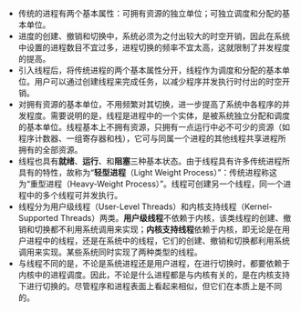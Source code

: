 - 传统的进程有两个基本属性：可拥有资源的独立单位；可独立调度和分配的基本单位。
- 进度的创建、撤销和切换中，系统必须为之付出较大的时空开销，因此在系统中设置的进程数目不宜过多，进程切换的频率不宜太高，这就限制了并发程度的提高。
- 引入线程后，将传统进程的两个基本属性分开，线程作为调度和分配的基本单位。用户可以通过创建线程来完成任务，以减少程序并发执行时付出的时空开销。
- 对拥有资源的基本单位，不用频繁对其切换，进一步提高了系统中各程序的并发程度。需要说明的是，线程是进程中的一个实体，是被系统独立分配和调度的基本单位。线程基本上不拥有资源，只拥有一点运行中必不可少的资源（如程序计数器、一组寄存器和栈），它可与同属一个进程的其他线程共享进程所拥有的全部资源。
- 线程也具有**就绪**、**运行**、和**阻塞**三种基本状态。由于线程具有许多传统进程所具有的特性，故称为“**轻型进程**（Light Weight Process）”：传统进程称这为“重型进程（Heavy-Weight Process）”。线程可创建另一个线程，同一个进程中的多个线程可并发执行。
- 线程分为用户级线程（User-Level Threads）和内核支持线程（Kernel-Supported Threads）两类。**用户级线程**不依赖于内核，该类线程的创建、撤销和切换都不利用系统调用来实现；**内核支持线程**依赖于内核，即无论是在用户进程中的线程，还是在系统中的线程，它们的创建、撤销和切换都利用系统调用来实现。某些系统同时实现了两种类型的线程。
- 与线程不同的是，不论是系统进程还是用户进程，在进行切换时，都要依赖于内核中的进程调度。因此，不论是什么进程都是与内核有关的，是在内核支持下进行切换的。尽管程序和进程表面上看起来相似，但它们在本质上是不同的。